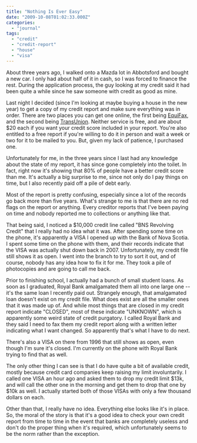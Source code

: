 ```yaml
---
title: "Nothing Is Ever Easy"
date: "2009-10-08T01:02:33.000Z"
categories: 
  - "journal"
tags: 
  - "credit"
  - "credit-report"
  - "house"
  - "visa"
---
```


About three years ago, I walked onto a Mazda lot in Abbotsford and bought a new car. I only had about half of it in cash, so I was forced to finance the rest. During the application process, the guy looking at my credit said it had been quite a while since he saw someone with credit as good as mine.

Last night I decided (since I'm looking at maybe buying a house in the new year) to get a copy of my credit report and make sure everything was in order. There are two places you can get one online, the first being [EquiFax](http://www.equifax.com/home/en_ca), and the second being [TransUnion](http://www.transunion.ca/). Neither service is free, and are about $20 each if you want your credit score included in your report. You're also entitled to a free report if you're willing to do it in person and wait a week or two for it to be mailed to you. But, given my lack of patience, I purchased one.

Unfortunately for me, in the three years since I last had any knowledge about the state of my report, it has since gone completely into the toilet. In fact, right now it's showing that 80% of people have a better credit score than me. It's actually a big surprise to me, since not only do I pay things on time, but I also recently paid off a pile of debt early.

Most of the report is pretty confusing, especially since a lot of the records go back more than five years. What's strange to me is that there are no red flags on the report or anything. Every creditor reports that I've been paying on time and nobody reported me to collections or anything like that.

That being said, I noticed a $10,000 credit line called "BNS Revolving Credit" that I really had no idea what it was. After spending some time on the phone, it's apparently a VISA I opened up with the Bank of Nova Scotia. I spent some time on the phone with them, and their records indicate that the VISA was actually shut down back in 2007. Unfortunately, my credit file still shows it as open. I went into the branch to try to sort it out, and of course, nobody has any idea how to fix it for me. They took a pile of photocopies and are going to call me back.

Prior to finishing school, I actually had a bunch of small student loans. As soon as I graduated, Royal Bank amalgamated them all into one large one -- it's the same loan I recently paid out. Strangely enough, that amalgamated loan doesn't exist on my credit file. What does exist are all the smaller ones that it was made up of. And while most things that are closed in my credit report indicate "CLOSED", most of these indicate "UNKNOWN", which is apparently some weird state of credit purgatory. I called Royal Bank and they said I need to fax them my credit report along with a written letter indicating what I want changed. So apparently that's what I have to do next.

There's also a VISA on there from 1996 that still shows as open, even though I'm sure it's closed. I'm currently on the phone with Royal Bank trying to find that as well.

The only other thing I can see is that I do have quite a bit of available credit, mostly because credit card companies keep raising my limit involuntarily. I called one VISA an hour ago and asked them to drop my credit limit $13k, and will call the other one in the morning and get them to drop that one by $10k as well. I actually started both of those VISAs with only a few thousand dollars on each.

Other than that, I really have no idea. Everything else looks like it's in place. So, the moral of the story is that it's a good idea to check your own credit report from time to time in the event that banks are completely useless and don't do the proper thing when it's required, which unfortunately seems to be the norm rather than the exception.
